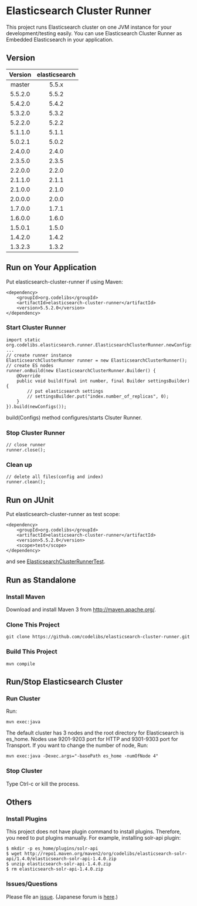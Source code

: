 Elasticsearch Cluster Runner
============================

This project runs Elasticsearch cluster on one JVM instance for your development/testing easily.
You can use Elasticsearch Cluster Runner as Embedded Elasticsearch in your application.

## Version

| Version  | elasticsearch |
|:--------:|:-------------:|
| master   | 5.5.x         |
| 5.5.2.0  | 5.5.2         |
| 5.4.2.0  | 5.4.2         |
| 5.3.2.0  | 5.3.2         |
| 5.2.2.0  | 5.2.2         |
| 5.1.1.0  | 5.1.1         |
| 5.0.2.1  | 5.0.2         |
| 2.4.0.0  | 2.4.0         |
| 2.3.5.0  | 2.3.5         |
| 2.2.0.0  | 2.2.0         |
| 2.1.1.0  | 2.1.1         |
| 2.1.0.0  | 2.1.0         |
| 2.0.0.0  | 2.0.0         |
| 1.7.0.0  | 1.7.1         |
| 1.6.0.0  | 1.6.0         |
| 1.5.0.1  | 1.5.0         |
| 1.4.2.0  | 1.4.2         |
| 1.3.2.3  | 1.3.2         |

## Run on Your Application

Put elasticsearch-cluster-runner if using Maven:

    <dependency>
        <groupId>org.codelibs</groupId>
        <artifactId>elasticsearch-cluster-runner</artifactId>
        <version>5.5.2.0</version>
    </dependency>

### Start Cluster Runner

    import static org.codelibs.elasticsearch.runner.ElasticsearchClusterRunner.newConfigs;
    ...
    // create runner instance
    ElasticsearchClusterRunner runner = new ElasticsearchClusterRunner();
    // create ES nodes
    runner.onBuild(new ElasticsearchClusterRunner.Builder() {
        @Override
        public void build(final int number, final Builder settingsBuilder) {
            // put elasticsearch settings
            // settingsBuilder.put("index.number_of_replicas", 0);
        }
    }).build(newConfigs());

build(Configs) method configures/starts Clsuter Runner.

### Stop Cluster Runner

    // close runner
    runner.close();

### Clean up 

    // delete all files(config and index)
    runner.clean();

## Run on JUnit

Put elasticsearch-cluster-runner as test scope:

    <dependency>
        <groupId>org.codelibs</groupId>
        <artifactId>elasticsearch-cluster-runner</artifactId>
        <version>5.5.2.0</version>
        <scope>test</scope>
    </dependency>

and see [ElasticsearchClusterRunnerTest](https://github.com/codelibs/elasticsearch-cluster-runner/blob/master/src/test/java/org/codelibs/elasticsearch/runner/ElasticsearchClusterRunnerTest.java "ElasticsearchClusterRunnerTest").

## Run as Standalone

### Install Maven

Download and install Maven 3 from http://maven.apache.org/.

### Clone This Project

    git clone https://github.com/codelibs/elasticsearch-cluster-runner.git

### Build This Project

    mvn compile

## Run/Stop Elasticsearch Cluster

### Run Cluster

Run:

    mvn exec:java 

The default cluster has 3 nodes and the root directory for Elasticsearch is es\_home.
Nodes use 9201-9203 port for HTTP and 9301-9303 port for Transport.
If you want to change the number of node, Run:

    mvn exec:java -Dexec.args="-basePath es_home -numOfNode 4"

### Stop Cluster

Type Ctrl-c or kill the process.

## Others

### Install Plugins

This project does not have plugin command to install plugins.
Therefore, you need to put plugins manually.
For example, installing solr-api plugin:

    $ mkdir -p es_home/plugins/solr-api
    $ wget http://repo1.maven.org/maven2/org/codelibs/elasticsearch-solr-api/1.4.0/elasticsearch-solr-api-1.4.0.zip
    $ unzip elasticsearch-solr-api-1.4.0.zip 
    $ rm elasticsearch-solr-api-1.4.0.zip 


### Issues/Questions

Please file an [issue](https://github.com/codelibs/elasticsearch-cluster-runner/issues "issue").
(Japanese forum is [here](https://github.com/codelibs/codelibs-ja-forum "here").)

